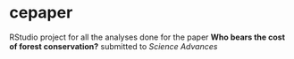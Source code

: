 # cepaper
RStudio project for all the analyses done for the paper **Who bears the cost of forest conservation?** submitted to *Science Advances*
